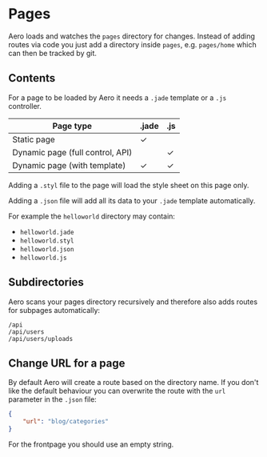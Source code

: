 # Pages

Aero loads and watches the `pages` directory for changes. Instead of adding routes via code you just add a directory inside `pages`, e.g. `pages/home` which can then be tracked by git.

## Contents

For a page to be loaded by Aero it needs a `.jade` template or a `.js` controller.

Page type                        | .jade | .js
-------------------------------- | ----- | ---
Static page                      | ✓     |
Dynamic page (full control, API) |       | ✓
Dynamic page (with template)     | ✓     | ✓

Adding a `.styl` file to the page will load the style sheet on this page only.

Adding a `.json` file will add all its data to your `.jade` template automatically.

For example the `helloworld` directory may contain:

* `helloworld.jade`
* `helloworld.styl`
* `helloworld.json`
* `helloworld.js`

## Subdirectories

Aero scans your pages directory recursively and therefore also adds routes for subpages automatically:

```
/api
/api/users
/api/users/uploads
```

## Change URL for a page

By default Aero will create a route based on the directory name. If you don't like the default behaviour you can overwrite the route with the `url` parameter in the `.json` file:

```json
{
	"url": "blog/categories"
}
```

For the frontpage you should use an empty string.